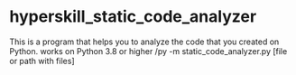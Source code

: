 # hyperskill_static_code_analyzer
This is a program that helps you to analyze the code that you created on Python.
works on Python 3.8 or higher
/py -m static_code_analyzer.py [file or path with files]

